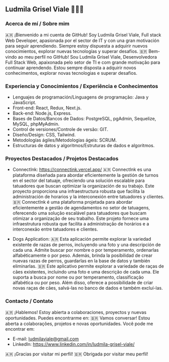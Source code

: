 ## Ludmila Grisel Viale 👩🏻‍💻

### Acerca de mí / Sobre mim 
🇦🇷 ¡Bienvenido a mi cuenta de GitHub! Soy Ludmila Grisel Viale, Full stack Web Developer, apasionada por el sector de IT y con una gran motivación para seguir aprendiendo. Siempre estoy dispuesta a adquirir nuevos conocimientos, explorar nuevas tecnologías y superar desafíos.
🇧🇷 Bem-vindo ao meu perfil no GitHub! Sou Ludmila Grisel Viale, Desenvolvedora Full Stack Web, apaixonada pelo setor de TI e com grande motivação para continuar aprendendo. Estou sempre disposta a adquirir novos conhecimentos, explorar novas tecnologias e superar desafios.

### Experiencia y Conocimientos / Experiência e Conhecimentos
- Lenguajes de programación/Linguagens de programação: Java y JavaScript.
- Front-end: React, Redux, Next.js.
- Back-end: Node.js, Express.
- Bases de Datos/Bancos de Dados: PostgreSQL, pgAdmin, Sequelize, MySQL, phpMyAdmin.
- Control de versiones/Controle de versão: GIT.
- Diseño/Design: CSS, Tailwind.
- Metodologías ágiles/Metodologias ágeis: SCRUM.
- Estructuras de datos y algoritmos/Estruturas de dados e algoritmos.

### Proyectos Destacados / Projetos Destacados

- ConnectInk: https://connectink.vercel.app/
🇦🇷 ConnectInk es una plataforma diseñada para abordar eficientemente la gestión de turnos en el sector del tatuaje, ofreciendo una solución escalable para tatuadores que buscan optimizar la organización de su trabajo. Este proyecto proporciona una infraestructura robusta que facilita la administración de horarios y la interconexión entre tatuadores y clientes.
🇧🇷 ConnectInk é uma plataforma projetada para abordar eficientemente a gestão de agendamentos no setor de tatuagens, oferecendo uma solução escalável para tatuadores que buscam otimizar a organização de seu trabalho. Este projeto fornece uma infraestrutura robusta que facilita a administração de horários e a interconexão entre tatuadores e clientes.

- Dogs Application:
🇦🇷 Esta aplicación permite explorar la variedad existente de razas de perros, incluyendo una foto y una descripción de cada una. Admite buscar por nombre o por temperamento, ordenarlas alfabéticamente o por peso. Además, brinda la posibilidad de crear nuevas razas de perros, guardarlas en la base de datos y también eliminarlas.
🇧🇷 Este aplicativo permite explorar a variedade de raças de cães existentes, incluindo uma foto e uma descrição de cada uma. Ele suporta a busca por nome ou por temperamento, classificação alfabética ou por peso. Além disso, oferece a possibilidade de criar novas raças de cães, salvá-las no banco de dados e também excluí-las.

### Contacto / Contato 
🇦🇷 ¡Hablemos! Estoy abierta a colaboraciones, proyectos y nuevas oportunidades. Puedes encontrarme en:
🇧🇷 Vamos conversar! Estou aberta a colaborações, projetos e novas oportunidades. Você pode me encontrar em:
- E-mail: ludmilaviale@gmail.com
- LinkedIn: https://www.linkedin.com/in/ludmila-grisel-viale/

🇦🇷 ¡Gracias por visitar mi perfil! 
🇧🇷 Obrigada por visitar meu perfil!
